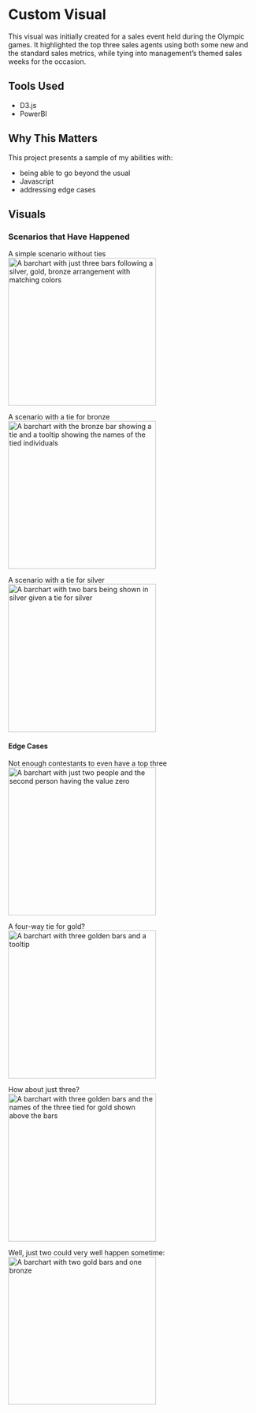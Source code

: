 # Custom Visual
This visual was initially created for a sales event held during the Olympic games. It highlighted the top three sales agents using both some new and the standard sales metrics, while tying into management’s themed sales weeks for the occasion.

## Tools Used

- D3.js
- PowerBI

## Why This Matters

This project presents a sample of my abilities with:
- being able to go beyond the usual
- Javascript
- addressing edge cases

## Visuals
### Scenarios that Have Happened
A simple scenario without ties  
<img src="https://github.com/user-attachments/assets/59cfa365-3b8d-4e54-8071-a20bad9b600c" alt="A barchart with just three bars following a silver, gold, bronze arrangement with matching colors" width="300"/>

A scenario with a tie for bronze  
<img src="https://github.com/user-attachments/assets/61c75c66-f1d6-4004-ade0-918bd45958ee" alt="A barchart with the bronze bar showing a tie and a tooltip showing the names of the tied individuals" width="300"/>

A scenario with a tie for silver  
<img src="https://github.com/user-attachments/assets/ac8442dc-760d-47ec-b0cc-82076f1b5c7a" alt="A barchart with two bars being shown in silver given a tie for silver" width="300"/>

#### Edge Cases

Not enough contestants to even have a top three  
<img src="https://github.com/user-attachments/assets/987141ec-0661-4a65-8e55-cabe3d1cdee7" alt="A barchart with just two people and the second person having the value zero" width="300"/>

A four-way tie for gold?  
<img src="https://github.com/user-attachments/assets/0302cad9-a0a5-450c-8a46-db1b3f327ca2" alt="A barchart with three golden bars and a tooltip" width="300"/>

How about just three?  
<img src="https://github.com/user-attachments/assets/b0f762c6-2d75-432e-a3c1-c92435a3b223" alt="A barchart with three golden bars and the names of the three tied for gold shown above the bars" width="300"/>

Well, just two could very well happen sometime:  
<img src="https://github.com/user-attachments/assets/077a61c8-f393-44b3-835e-a863aae0b022" alt="A barchart with two gold bars and one bronze" width="300"/>


